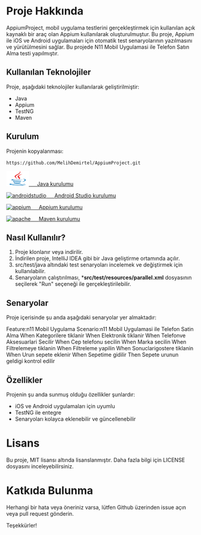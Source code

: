 # Proje Hakkında
AppiumProject, mobil uygulama testlerini gerçekleştirmek için kullanılan açık kaynaklı bir araç olan Appium kullanılarak oluşturulmuştur. Bu proje, Appium ile iOS ve Android uygulamaları için otomatik test senaryolarının yazılmasını ve yürütülmesini sağlar. Bu projede N11 Mobil Uygulamasi ile Telefon Satın Alma testi yapılmıştır.

## Kullanılan Teknolojiler
Proje, aşağıdaki teknolojiler kullanılarak geliştirilmiştir:

- Java
- Appium
- TestNG
- Maven

## Kurulum
Projenin kopyalanması:
```
https://github.com/MelihDemirtel/AppiumProject.git
```

<a href="https://www.java.com" target="_blank" rel="noreferrer"> <img src="https://raw.githubusercontent.com/devicons/devicon/master/icons/java/java-original.svg" alt="java" width="60" height="40"/> &emsp; [Java kurulumu](https://www.java.com/en/download/)
 
<a href="https://developer.android.com/studio" target="_blank" rel="noreferrer"> <img src="https://developer.android.com/static/studio/images/new-studio-logo-1.png" alt="androidstudio" width="60" height="40"/> &emsp; [Android Studio kurulumu](https://developer.android.com/studio)
 
<a href="https://appium.io/" target="_blank" rel="noreferrer"> <img src="https://www.gartner.com/imagesrv/peer-insights/vendors/logos/appium.png" alt="appium" width="60" height="40"/> &emsp; [Appium kurulumu](http://appium.io/docs/en/about-appium/getting-started/)

<a href="https://maven.apache.org/" target="_blank" rel="noreferrer"> <img src="https://upload.wikimedia.org/wikipedia/commons/thumb/5/52/Apache_Maven_logo.svg/1200px-Apache_Maven_logo.svg.png" alt="apache" width="60" height="40"/> &emsp; [Maven kurulumu](https://maven.apache.org/install.html)

## Nasıl Kullanılır?
1. Proje klonlanır veya indirilir.
2. İndirilen proje, IntelliJ IDEA gibi bir Java geliştirme ortamında açılır.
3. src/test/java altındaki test senaryoları incelemek ve değiştirmek için kullanılabilir.
4. Senaryoların çalıştırılması, ***src/test/resources/parallel.xml** dosyasının seçilerek "Run" seçeneği ile gerçekleştirilebilir.

## Senaryolar
Proje içerisinde şu anda aşağıdaki senaryolar yer almaktadır:

 Feature:n11 Mobil Uygulama
    Scenario:n11 Mobil Uygulamasi ile Telefon Satin Alma
      When Kategorilere tiklanir
      When Elektronik tiklanir
      When Telefonve Aksesuarlari Secilir
      When Cep telefonu secilin
      When Marka secilin
      When Filtrelemeye tiklanin
      When Filtreleme yapilin
      When Sonuclarigostere tiklanin
      When Urun sepete eklenir
      When Sepetime gidilir
      Then Sepete urunun geldigi kontrol edilir

## Özellikler
Projenin şu anda sunmuş olduğu özellikler şunlardır:

- iOS ve Android uygulamaları için uyumlu
- TestNG ile entegre
- Senaryoları kolayca eklenebilir ve güncellenebilir

# Lisans
Bu proje, MIT lisansı altında lisanslanmıştır. Daha fazla bilgi için LICENSE dosyasını inceleyebilirsiniz.

# Katkıda Bulunma
Herhangi bir hata veya öneriniz varsa, lütfen Github üzerinden issue açın veya pull request gönderin.

Teşekkürler!
